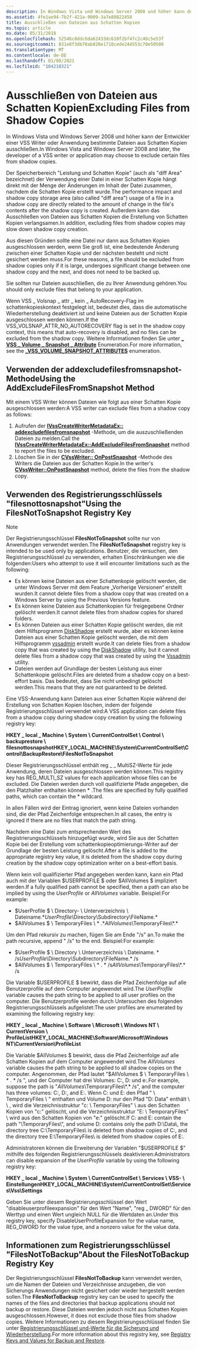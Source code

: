```yaml
---
description: In Windows Vista und Windows Server 2008 und höher kann der Entwickler einer VSS Writer oder Anwendung bestimmte Dateien aus Schatten Kopien ausschließen.
ms.assetid: 4fe1ae94-7b2f-421a-9009-3a7e88822458
title: Ausschließen von Dateien aus Schatten Kopien
ms.topic: article
ms.date: 05/31/2018
ms.openlocfilehash: 52546c8ddc6da62433dc610f2bf4fc2c46c5e53f
ms.sourcegitcommit: 831e8f3db78ab820e1710cede244553c70e50500
ms.translationtype: MT
ms.contentlocale: de-DE
ms.lasthandoff: 01/08/2021
ms.locfileid: "104218321"
---
```

# <a name="excluding-files-from-shadow-copies"></a><span data-ttu-id="5f68f-103">Ausschließen von Dateien aus Schatten Kopien</span><span class="sxs-lookup"><span data-stu-id="5f68f-103">Excluding Files from Shadow Copies</span></span>

<span data-ttu-id="5f68f-104">In Windows Vista und Windows Server 2008 und höher kann der Entwickler einer VSS Writer oder Anwendung bestimmte Dateien aus Schatten Kopien ausschließen.</span><span class="sxs-lookup"><span data-stu-id="5f68f-104">In Windows Vista and Windows Server 2008 and later, the developer of a VSS writer or application may choose to exclude certain files from shadow copies.</span></span>

<span data-ttu-id="5f68f-105">Der Speicherbereich "Leistung und Schatten Kopie" (auch als "diff Area" bezeichnet) der Verwendung einer Datei in einer Schatten Kopie hängt direkt mit der Menge der Änderungen im Inhalt der Datei zusammen, nachdem die Schatten Kopie erstellt wurde.</span><span class="sxs-lookup"><span data-stu-id="5f68f-105">The performance impact and shadow copy storage area (also called "diff area") usage of a file in a shadow copy are directly related to the amount of change in the file's contents after the shadow copy is created.</span></span> <span data-ttu-id="5f68f-106">Außerdem kann das Ausschließen von Dateien aus Schatten Kopien die Erstellung von Schatten Kopien verlangsamen.</span><span class="sxs-lookup"><span data-stu-id="5f68f-106">In addition, excluding files from shadow copies may slow down shadow copy creation.</span></span>

<span data-ttu-id="5f68f-107">Aus diesen Gründen sollte eine Datei nur dann aus Schatten Kopien ausgeschlossen werden, wenn Sie groß ist, eine bedeutende Änderung zwischen einer Schatten Kopie und der nächsten besteht und nicht gesichert werden muss.</span><span class="sxs-lookup"><span data-stu-id="5f68f-107">For these reasons, a file should be excluded from shadow copies only if it is large, undergoes significant change between one shadow copy and the next, and does not need to be backed up.</span></span>

<span data-ttu-id="5f68f-108">Sie sollten nur Dateien ausschließen, die zu Ihrer Anwendung gehören.</span><span class="sxs-lookup"><span data-stu-id="5f68f-108">You should only exclude files that belong to your application.</span></span>

<span data-ttu-id="5f68f-109">Wenn VSS \_ Volsnap \_ attr \_ kein \_ AutoRecovery-Flag im schattenkopieskontext festgelegt ist, bedeutet dies, dass die automatische Wiederherstellung deaktiviert ist und keine Dateien aus der Schatten Kopie ausgeschlossen werden können.</span><span class="sxs-lookup"><span data-stu-id="5f68f-109">If the VSS\_VOLSNAP\_ATTR\_NO\_AUTORECOVERY flag is set in the shadow copy context, this means that auto-recovery is disabled, and no files can be excluded from the shadow copy.</span></span> <span data-ttu-id="5f68f-110">Weitere Informationen finden Sie unter [**\_ VSS \_ Volume \_ Snapshot \_ Attribute**](/windows/desktop/api/Vss/ne-vss-vss_volume_snapshot_attributes) Enumeration.</span><span class="sxs-lookup"><span data-stu-id="5f68f-110">For more information, see the [**\_VSS\_VOLUME\_SNAPSHOT\_ATTRIBUTES**](/windows/desktop/api/Vss/ne-vss-vss_volume_snapshot_attributes) enumeration.</span></span>

## <a name="using-the-addexcludefilesfromsnapshot-method"></a><span data-ttu-id="5f68f-111">Verwenden der addexcludefilesfromsnapshot-Methode</span><span class="sxs-lookup"><span data-stu-id="5f68f-111">Using the AddExcludeFilesFromSnapshot Method</span></span>

<span data-ttu-id="5f68f-112">Mit einem VSS Writer können Dateien wie folgt aus einer Schatten Kopie ausgeschlossen werden:</span><span class="sxs-lookup"><span data-stu-id="5f68f-112">A VSS writer can exclude files from a shadow copy as follows:</span></span>

1.  <span data-ttu-id="5f68f-113">Aufrufen der [**IVssCreateWriterMetadataEx:: addexcludefilesfromsnapshot**](/windows/desktop/api/VsWriter/nf-vswriter-ivsscreatewritermetadataex-addexcludefilesfromsnapshot) -Methode, um die auszuschließenden Dateien zu melden.</span><span class="sxs-lookup"><span data-stu-id="5f68f-113">Call the [**IVssCreateWriterMetadataEx::AddExcludeFilesFromSnapshot**](/windows/desktop/api/VsWriter/nf-vswriter-ivsscreatewritermetadataex-addexcludefilesfromsnapshot) method to report the files to be excluded.</span></span>
2.  <span data-ttu-id="5f68f-114">Löschen Sie in der [**CVssWriter:: OnPostSnapshot**](/windows/desktop/api/VsWriter/nf-vswriter-cvsswriter-onpostsnapshot) -Methode des Writers die Dateien aus der Schatten Kopie.</span><span class="sxs-lookup"><span data-stu-id="5f68f-114">In the writer's [**CVssWriter::OnPostSnapshot**](/windows/desktop/api/VsWriter/nf-vswriter-cvsswriter-onpostsnapshot) method, delete the files from the shadow copy.</span></span>

## <a name="using-the-filesnottosnapshot-registry-key"></a><span data-ttu-id="5f68f-115">Verwenden des Registrierungsschlüssels "filesnottosnapshot"</span><span class="sxs-lookup"><span data-stu-id="5f68f-115">Using the FilesNotToSnapshot Registry Key</span></span>

> [!Note]  
> <span data-ttu-id="5f68f-116">Der Registrierungsschlüssel **FilesNotToSnapshot** sollte nur von Anwendungen verwendet werden.</span><span class="sxs-lookup"><span data-stu-id="5f68f-116">The **FilesNotToSnapshot** registry key is intended to be used only by applications.</span></span> <span data-ttu-id="5f68f-117">Benutzer, die versuchen, den Registrierungsschlüssel zu verwenden, erhalten Einschränkungen wie die folgenden:</span><span class="sxs-lookup"><span data-stu-id="5f68f-117">Users who attempt to use it will encounter limitations such as the following:</span></span>
>
> -   <span data-ttu-id="5f68f-118">Es können keine Dateien aus einer Schattenkopie gelöscht werden, die unter Windows Server mit dem Feature „Vorherige Versionen“ erstellt wurden.</span><span class="sxs-lookup"><span data-stu-id="5f68f-118">It cannot delete files from a shadow copy that was created on a Windows Server by using the Previous Versions feature.</span></span>
> -   <span data-ttu-id="5f68f-119">Es können keine Dateien aus Schattenkopien für freigegebene Ordner gelöscht werden.</span><span class="sxs-lookup"><span data-stu-id="5f68f-119">It cannot delete files from shadow copies for shared folders.</span></span>
> -   <span data-ttu-id="5f68f-120">Es können Dateien aus einer Schatten Kopie gelöscht werden, die mit dem Hilfsprogramm [DiskShadow](/previous-versions/windows/it-pro/windows-server-2012-R2-and-2012/cc772172(v=ws.11)) erstellt wurde, aber es können keine Dateien aus einer Schatten Kopie gelöscht werden, die mit dem Hilfsprogramm [vssadmin](/previous-versions/windows/it-pro/windows-server-2012-R2-and-2012/cc754968(v=ws.11)) erstellt wurde.</span><span class="sxs-lookup"><span data-stu-id="5f68f-120">It can delete files from a shadow copy that was created by using the [DiskShadow](/previous-versions/windows/it-pro/windows-server-2012-R2-and-2012/cc772172(v=ws.11)) utility, but it cannot delete files from a shadow copy that was created by using the [Vssadmin](/previous-versions/windows/it-pro/windows-server-2012-R2-and-2012/cc754968(v=ws.11)) utility.</span></span>
> -   <span data-ttu-id="5f68f-121">Dateien werden auf Grundlage der besten Leistung aus einer Schattenkopie gelöscht.</span><span class="sxs-lookup"><span data-stu-id="5f68f-121">Files are deleted from a shadow copy on a best-effort basis.</span></span> <span data-ttu-id="5f68f-122">Das bedeutet, dass Sie nicht unbedingt gelöscht werden.</span><span class="sxs-lookup"><span data-stu-id="5f68f-122">This means that they are not guaranteed to be deleted.</span></span>

 

<span data-ttu-id="5f68f-123">Eine VSS-Anwendung kann Dateien aus einer Schatten Kopie während der Erstellung von Schatten Kopien löschen, indem der folgende Registrierungsschlüssel verwendet wird:</span><span class="sxs-lookup"><span data-stu-id="5f68f-123">A VSS application can delete files from a shadow copy during shadow copy creation by using the following registry key:</span></span>

<span data-ttu-id="5f68f-124">**HKEY \_ local \_ Machine \\ System \\ CurrentControlSet \\ Control \\ backuprestore \\ filesnottosnapshot**</span><span class="sxs-lookup"><span data-stu-id="5f68f-124">**HKEY\_LOCAL\_MACHINE\\System\\CurrentControlSet\\Control\\BackupRestore\\FilesNotToSnapshot**</span></span>

<span data-ttu-id="5f68f-125">Dieser Registrierungsschlüssel enthält reg \_ \_ MultiSZ-Werte für jede Anwendung, deren Dateien ausgeschlossen werden können.</span><span class="sxs-lookup"><span data-stu-id="5f68f-125">This registry key has REG\_MULTI\_SZ values for each application whose files can be excluded.</span></span> <span data-ttu-id="5f68f-126">Die Dateien werden durch voll qualifizierte Pfade angegeben, die den Platzhalter enthalten können \* .</span><span class="sxs-lookup"><span data-stu-id="5f68f-126">The files are specified by fully qualified paths, which can contain the \* wildcard.</span></span>

<span data-ttu-id="5f68f-127">In allen Fällen wird der Eintrag ignoriert, wenn keine Dateien vorhanden sind, die der Pfad Zeichenfolge entsprechen.</span><span class="sxs-lookup"><span data-stu-id="5f68f-127">In all cases, the entry is ignored if there are no files that match the path string.</span></span>

<span data-ttu-id="5f68f-128">Nachdem eine Datei zum entsprechenden Wert des Registrierungsschlüssels hinzugefügt wurde, wird Sie aus der Schatten Kopie bei der Erstellung vom schattenkopieoptimierungs-Writer auf der Grundlage der besten Leistung gelöscht.</span><span class="sxs-lookup"><span data-stu-id="5f68f-128">After a file is added to the appropriate registry key value, it is deleted from the shadow copy during creation by the shadow copy optimization writer on a best-effort basis.</span></span>

<span data-ttu-id="5f68f-129">Wenn kein voll qualifizierter Pfad angegeben werden kann, kann ein Pfad auch mit der Variablen $USERPROFILE $ oder $AllVolumes $ impliziert werden.</span><span class="sxs-lookup"><span data-stu-id="5f68f-129">If a fully qualified path cannot be specified, then a path can also be implied by using the $UserProfile$ or $AllVolumes$ variable.</span></span> <span data-ttu-id="5f68f-130">Beispiel:</span><span class="sxs-lookup"><span data-stu-id="5f68f-130">For example:</span></span>

-   <span data-ttu-id="5f68f-131">$UserProfile $ \\ Directory- \\ Unterverzeichnis \\ Dateiname.\*</span><span class="sxs-lookup"><span data-stu-id="5f68f-131">$UserProfile$\\Directory\\Subdirectory\\FileName.\*</span></span>
-   <span data-ttu-id="5f68f-132">$AllVolumes $ \\ TemporaryFiles \\ \* .\*</span><span class="sxs-lookup"><span data-stu-id="5f68f-132">$AllVolumes$\\TemporaryFiles\\\*.\*</span></span>

<span data-ttu-id="5f68f-133">Um den Pfad rekursiv zu machen, fügen Sie am Ende "/s" an.</span><span class="sxs-lookup"><span data-stu-id="5f68f-133">To make the path recursive, append " /s" to the end.</span></span> <span data-ttu-id="5f68f-134">Beispiel:</span><span class="sxs-lookup"><span data-stu-id="5f68f-134">For example:</span></span>

-   <span data-ttu-id="5f68f-135">$UserProfile $ \\ Directory \\ Unterverzeichnis \\ Dateiname. \* /s</span><span class="sxs-lookup"><span data-stu-id="5f68f-135">$UserProfile$\\Directory\\Subdirectory\\FileName.\* /s</span></span>
-   <span data-ttu-id="5f68f-136">$AllVolumes $ \\ TemporaryFiles \\ \* . \* /s</span><span class="sxs-lookup"><span data-stu-id="5f68f-136">$AllVolumes$\\TemporaryFiles\\\*.\* /s</span></span>

<span data-ttu-id="5f68f-137">Die Variable $USERPROFILE $ bewirkt, dass die Pfad Zeichenfolge auf alle Benutzerprofile auf dem Computer angewendet wird.</span><span class="sxs-lookup"><span data-stu-id="5f68f-137">The $UserProfile$ variable causes the path string to be applied to all user profiles on the computer.</span></span> <span data-ttu-id="5f68f-138">Die Benutzerprofile werden durch Untersuchen des folgenden Registrierungsschlüssels aufgelistet:</span><span class="sxs-lookup"><span data-stu-id="5f68f-138">The user profiles are enumerated by examining the following registry key:</span></span>

<span data-ttu-id="5f68f-139">**HKEY \_ local \_ Machine \\ Software \\ Microsoft \\ Windows NT \\ CurrentVersion \\ ProfileList**</span><span class="sxs-lookup"><span data-stu-id="5f68f-139">**HKEY\_LOCAL\_MACHINE\\Software\\Microsoft\\Windows NT\\CurrentVersion\\ProfileList**</span></span>

<span data-ttu-id="5f68f-140">Die Variable $AllVolumes $ bewirkt, dass die Pfad Zeichenfolge auf alle Schatten Kopien auf dem Computer angewendet wird.</span><span class="sxs-lookup"><span data-stu-id="5f68f-140">The $AllVolumes$ variable causes the path string to be applied to all shadow copies on the computer.</span></span> <span data-ttu-id="5f68f-141">Angenommen, der Pfad lautet "$AllVolumes $ \\ TemporaryFiles \\ \* . \* /s ", und der Computer hat drei Volumes: C:, D: und e:.</span><span class="sxs-lookup"><span data-stu-id="5f68f-141">For example, suppose the path is "$AllVolumes$\\TemporaryFiles\\\*.\* /s", and the computer has three volumes: C:, D:, and E:.</span></span> <span data-ttu-id="5f68f-142">Wenn C: und E: den Pfad " \\ TemporaryFiles \\ " enthalten und Volume D: nur den Pfad "D: Data" enthält \\ \\ , wird die Verzeichnisstruktur "c: \\ TemporaryFiles" \\ aus den Schatten Kopien von "c:" gelöscht, und die Verzeichnisstruktur "E: \\ TemporaryFiles" \\ wird aus den Schatten Kopien von "e:" gelöscht.</span><span class="sxs-lookup"><span data-stu-id="5f68f-142">If C: and E: contain the path "\\TemporaryFiles\\", and volume D: contains only the path D:\\Data\\, the directory tree C:\\TemporaryFiles\\ is deleted from shadow copies of C:, and the directory tree E:\\TemporaryFiles\\ is deleted from shadow copies of E:.</span></span>

<span data-ttu-id="5f68f-143">Administratoren können die Erweiterung der Variablen "$USERPROFILE $" mithilfe des folgenden Registrierungsschlüssels deaktivieren:</span><span class="sxs-lookup"><span data-stu-id="5f68f-143">Administrators can disable expansion of the $UserProfile$ variable by using the following registry key:</span></span>

<span data-ttu-id="5f68f-144">**HKEY \_ local \_ Machine \\ System \\ CurrentControlSet \\ Services \\ VSS- \\ Einstellungen**</span><span class="sxs-lookup"><span data-stu-id="5f68f-144">**HKEY\_LOCAL\_MACHINE\\System\\CurrentControlSet\\Services\\Vss\\Settings**</span></span>

<span data-ttu-id="5f68f-145">Geben Sie unter diesem Registrierungsschlüssel den Wert "disableuserprofileexpansion" für den Wert "Name", "reg \_ DWORD" für den Werttyp und einen Wert ungleich NULL für die Wertdaten an.</span><span class="sxs-lookup"><span data-stu-id="5f68f-145">Under this registry key, specify DisableUserProfileExpansion for the value name, REG\_DWORD for the value type, and a nonzero value for the value data.</span></span>

## <a name="about-the-filesnottobackup-registry-key"></a><span data-ttu-id="5f68f-146">Informationen zum Registrierungsschlüssel "FilesNotToBackup"</span><span class="sxs-lookup"><span data-stu-id="5f68f-146">About the FilesNotToBackup Registry Key</span></span>

<span data-ttu-id="5f68f-147">Der Registrierungsschlüssel **FilesNotToBackup** kann verwendet werden, um die Namen der Dateien und Verzeichnisse anzugeben, die von Sicherungs Anwendungen nicht gesichert oder wieder hergestellt werden sollen.</span><span class="sxs-lookup"><span data-stu-id="5f68f-147">The **FilesNotToBackup** registry key can be used to specify the names of the files and directories that backup applications should not backup or restore.</span></span> <span data-ttu-id="5f68f-148">Diese Dateien werden jedoch nicht aus Schatten Kopien ausgeschlossen.</span><span class="sxs-lookup"><span data-stu-id="5f68f-148">However, it does not exclude those files from shadow copies.</span></span> <span data-ttu-id="5f68f-149">Weitere Informationen zu diesem Registrierungsschlüssel finden Sie unter [Registrierungsschlüssel und-Werte für die Sicherung und Wiederherstellung](../backup/registry-keys-for-backup-and-restore.md).</span><span class="sxs-lookup"><span data-stu-id="5f68f-149">For more information about this registry key, see [Registry Keys and Values for Backup and Restore](../backup/registry-keys-for-backup-and-restore.md).</span></span>

 

 
